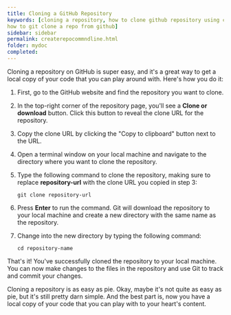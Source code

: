 ```yaml
---
title: Cloning a GitHub Repository
keywords: [cloning a repository, how to clone github repository using command , how to clone repository from github to visual studio code, clone git repository windows command line, how to clone a repository from github using git bash, git clone ssh, copy repository to another repository github, git clone https, git clone example, how to clone git repository from github, how to clone github repository from terminal, how to clone from github repo, git clone from github example,
how to git clone a repo from github]
sidebar: sidebar
permalink: createrepocommndline.html
folder: mydoc
completed:
---
```


Cloning a repository on GitHub is super easy, and it's a great way to get a local copy of your code that you can play around with. Here's how you do it:

1. First, go to the GitHub website and find the repository you want to clone.

2. In the top-right corner of the repository page, you'll see a **Clone or download** button. Click this button to reveal the clone URL for the repository.

3. Copy the clone URL by clicking the "Copy to clipboard" button next to the URL.

4. Open a terminal window on your local machine and navigate to the directory where you want to clone the repository.

5. Type the following command to clone the repository, making sure to replace **repository-url** with the clone URL you copied in step 3:

    `git clone repository-url`

6. Press **Enter** to run the command. Git will download the repository to your local machine and create a new directory with the same name as the repository.

7. Change into the new directory by typing the following command:

    `cd repository-name`

That's it! You've successfully cloned the repository to your local machine. You can now make changes to the files in the repository and use Git to track and commit your changes.

Cloning a repository is as easy as pie. Okay, maybe it's not quite as easy as pie, but it's still pretty darn simple. And the best part is, now you have a local copy of your code that you can play with to your heart's content.